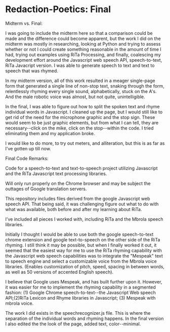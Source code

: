 Redaction-Poetics: Final
=================
Midterm vs. Final:

I was going to include the midterm here so that a comparison could be made and the difference could become apparent, but the work I did on the midterm was mostly in researching, looking at Python and trying to assess whether or not I could create something reasonable in the amount of time I had, trying out examples using RiTa Processing, and finally, coalescing my development effort around the Javascript web speech API, speech-to-text, RiTa Javacript version. I was able to generate speech to text and text to speech that was rhymed.  

In my midterm version, all of this work resulted in a meager single-page form that generated a single line of non-stop text, snaking through the form, relentlessly rhyming every single sound, alphabetically, stuck on the A's. And the male robotic voice was almost, but not quite, unintelligible.

In the final, I was able to figure out how to split the spoken text and rhyme individual words in Javascript.  I cleaned up the page, but I would still like to get rid of the need for the microphone graphic and the stop sign.  These would seem to be just graphic elements, but from what I can tell, they are necessary--click on the mike, click on the stop--within the code.  I tried eliminating them and my application broke.  

I would like to do more, to try out meters, and alliteration, but this is as far as I've gotten up till now. 

Final Code Remarks:

Code for a speech-to-text and text-to-speech project utilizing Javascript and the RiTa Javascript text processing libraries. 

Will only run properly on the Chrome browser and may be subject the outtages of Google translation servers.

This repository includes files derived from the google Javascript web speech API. That being said, it was challenging figure out what to do with what was available, both before and after my learning about RiTa.  

I've included all pieces I worked with, including RiTa and the Mbrola speech libraries.  

Initially I thought I would be able to use both the google speech-to-text chrome extension and google text-to-speech on the other side of the RiTa rhyming.  I still think it may be possible, but when I finally worked it out, it seemed that the easiest way for me to use the RiTa rhyming capability with the Javascript web speech capabilities was to integrate the "Mespeak" text to speech engine and select a customizable voice from the Mbrola voice libraries. (Enables customization of pitch, speed, spacing in between words, as well as 50 versions of accented English speech). 

I believe that Google uses Mespeak, and has built further upon it.  However, it was easier for me to implement the rhyming capability in a segmented fashion: (1) Google Chrome speech-to-text--the Javascript Web speech API;(2)RiTa Lexicon and Rhyme libraries in Javascript; (3) Mespeak with mbrola voice.  

The work I did exists in the speechrecognizer.js file. This is where the separation of the individual words and rhyming happens.  In the final version I also edited the the look of the page, added text, color--minimal.



